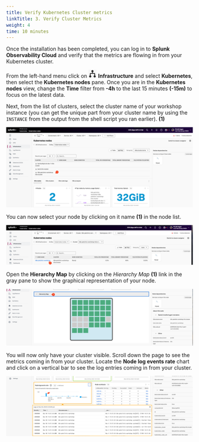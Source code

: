```yaml
---
title: Verify Kubernetes Cluster metrics
linkTitle: 3. Verify Cluster Metrics
weight: 4
time: 10 minutes
---
```


Once the installation has been completed, you can log in to **Splunk Observability Cloud** and verify that the metrics are flowing in from your Kubernetes cluster.

From the left-hand menu click on ![infra](../images/infra-icon.png?classes=inline&height=25px)   **Infrastructure** and select **Kubernetes**, then select the **Kubernetes nodes** pane. Once you are in the **Kubernetes nodes** view, change the **Time** filter from **-4h** to the last 15 minutes **(-15m)** to focus on the latest data.

Next, from the list of clusters, select the cluster name of your workshop instance (you can get the unique part from your cluster name by using the `INSTANCE` from the output from the shell script you ran earlier). **(1)**

![NavigatorI](../images/navigatorlist.png)

You can now select your node by clicking on it name **(1)** in the node list.

![NavigatorII](../images/nodelist.png)

Open the **Hierarchy Map** by clicking on the *Hierarchy Map*  **(1)** link in the gray pane to show the graphical representation of your node.

![NavigatorII](../images/hierarchymap.png)

You will now only have your cluster visible.
Scroll down the page to see the metrics coming in from your cluster. Locate the **Node log events rate** chart and click on a vertical bar to see the log entries coming in from your cluster.

![logs](../images/k8s-peek-at-logs.png)
